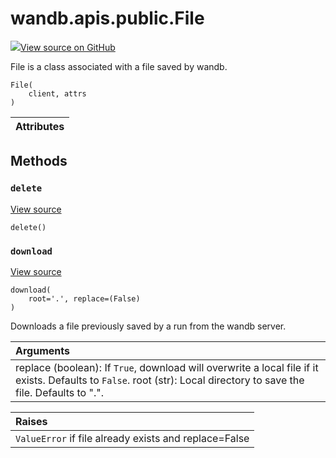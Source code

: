 # wandb.apis.public.File

[![](https://www.tensorflow.org/images/GitHub-Mark-32px.png)View source on GitHub](https://www.github.com/wandb/client/tree/v0.10.31.dev1/wandb/apis/public.py#L1662-L1765)

File is a class associated with a file saved by wandb.

```text
File(
    client, attrs
)
```

| Attributes |
| :--- |


## Methods

### `delete` <a id="delete"></a>

[View source](https://www.github.com/wandb/client/tree/v0.10.31.dev1/wandb/apis/public.py#L1745-L1758)

```text
delete()
```

### `download` <a id="download"></a>

[View source](https://www.github.com/wandb/client/tree/v0.10.31.dev1/wandb/apis/public.py#L1722-L1743)

```text
download(
    root='.', replace=(False)
)
```

Downloads a file previously saved by a run from the wandb server.

| Arguments |
| :--- |
|  replace \(boolean\): If `True`, download will overwrite a local file if it exists. Defaults to `False`. root \(str\): Local directory to save the file. Defaults to ".". |

| Raises |
| :--- |
|  `ValueError` if file already exists and replace=False |

